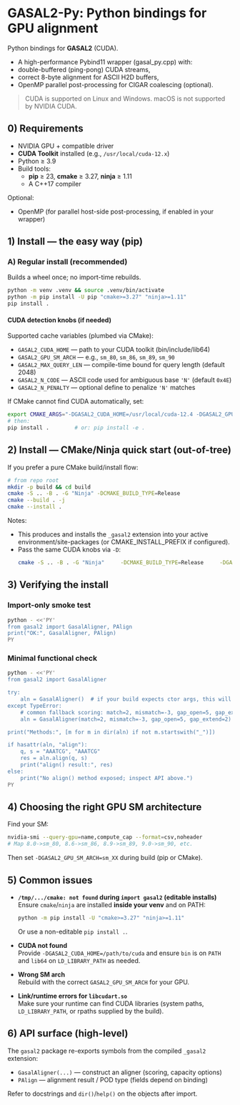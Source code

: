# GASAL2-Py: Python bindings for GPU alignment

Python bindings for **GASAL2** (CUDA).  

- A high-performance Pybind11 wrapper (gasal_py.cpp) with:
- double-buffered (ping-pong) CUDA streams,
- correct 8-byte alignment for ASCII H2D buffers,
- OpenMP parallel post-processing for CIGAR coalescing (optional).

> CUDA is supported on Linux and Windows. macOS is not supported by NVIDIA CUDA.

## 0) Requirements

- NVIDIA GPU + compatible driver
- **CUDA Toolkit** installed (e.g., `/usr/local/cuda-12.x`)
- Python ≥ 3.9
- Build tools:
  - **pip** ≥ 23, **cmake** ≥ 3.27, **ninja** ≥ 1.11
  - A C++17 compiler

Optional:
- OpenMP (for parallel host-side post-processing, if enabled in your wrapper)

## 1) Install — the easy way (pip)

### A) Regular install (recommended)
Builds a wheel once; no import-time rebuilds.

```bash
python -m venv .venv && source .venv/bin/activate
python -m pip install -U pip "cmake>=3.27" "ninja>=1.11"
pip install .
```

#### CUDA detection knobs (if needed)


Supported cache variables (plumbed via CMake):
- `GASAL2_CUDA_HOME` — path to your CUDA toolkit (bin/include/lib64)
- `GASAL2_GPU_SM_ARCH` — e.g., `sm_80`, `sm_86`, `sm_89`, `sm_90`
- `GASAL2_MAX_QUERY_LEN` — compile-time bound for query length (default 2048)
- `GASAL2_N_CODE` — ASCII code used for ambiguous base `'N'` (default `0x4E`)
- `GASAL2_N_PENALTY` — optional define to penalize `'N'` matches

If CMake cannot find CUDA automatically, set:

```bash
export CMAKE_ARGS="-DGASAL2_CUDA_HOME=/usr/local/cuda-12.4 -DGASAL2_GPU_SM_ARCH=sm_86"
# then:
pip install .        # or: pip install -e .
```

## 2) Install — CMake/Ninja quick start (out-of-tree)

If you prefer a pure CMake build/install flow:

```bash
# from repo root
mkdir -p build && cd build
cmake -S .. -B . -G "Ninja" -DCMAKE_BUILD_TYPE=Release
cmake --build . -j
cmake --install .
```

Notes:
- This produces and installs the `_gasal2` extension into your active environment/site-packages (or CMAKE_INSTALL_PREFIX if configured).
- Pass the same CUDA knobs via `-D`:
  ```bash
  cmake -S .. -B . -G "Ninja"     -DCMAKE_BUILD_TYPE=Release     -DGASAL2_CUDA_HOME=/usr/local/cuda-12.4     -DGASAL2_GPU_SM_ARCH=sm_86
  ```

## 3) Verifying the install

### Import-only smoke test

```bash
python - <<'PY'
from gasal2 import GasalAligner, PAlign
print("OK:", GasalAligner, PAlign)
PY
```

### Minimal functional check

```bash
python - <<'PY'
from gasal2 import GasalAligner

try:
    aln = GasalAligner()  # if your build expects ctor args, this will raise
except TypeError:
    # common fallback scoring: match=2, mismatch=-3, gap_open=5, gap_extend=2
    aln = GasalAligner(match=2, mismatch=-3, gap_open=5, gap_extend=2)

print("Methods:", [m for m in dir(aln) if not m.startswith("_")])

if hasattr(aln, "align"):
    q, s = "AAATCG", "AAATCG"
    res = aln.align(q, s)
    print("align() result:", res)
else:
    print("No align() method exposed; inspect API above.")
PY
```

## 4) Choosing the right GPU SM architecture

Find your SM:

```bash
nvidia-smi --query-gpu=name,compute_cap --format=csv,noheader
# Map 8.0->sm_80, 8.6->sm_86, 8.9->sm_89, 9.0->sm_90, etc.
```

Then set `-DGASAL2_GPU_SM_ARCH=sm_XX` during build (pip or CMake).

## 5) Common issues

- **`/tmp/.../cmake: not found` during `import gasal2` (editable installs)**  
  Ensure `cmake`/`ninja` are installed **inside your venv** and on PATH:
  ```bash
  python -m pip install -U "cmake>=3.27" "ninja>=1.11"
  ```
  Or use a non-editable `pip install .`.

- **CUDA not found**  
  Provide `-DGASAL2_CUDA_HOME=/path/to/cuda` and ensure `bin` is on `PATH` and `lib64` on `LD_LIBRARY_PATH` as needed.

- **Wrong SM arch**  
  Rebuild with the correct `GASAL2_GPU_SM_ARCH` for your GPU.

- **Link/runtime errors for `libcudart.so`**  
  Make sure your runtime can find CUDA libraries (system paths, `LD_LIBRARY_PATH`, or rpaths supplied by the build).

## 6) API surface (high-level)

The `gasal2` package re-exports symbols from the compiled `_gasal2` extension:

- `GasalAligner(...)` — construct an aligner (scoring, capacity options)
- `PAlign` — alignment result / POD type (fields depend on binding)

Refer to docstrings and `dir()`/`help()` on the objects after import.
